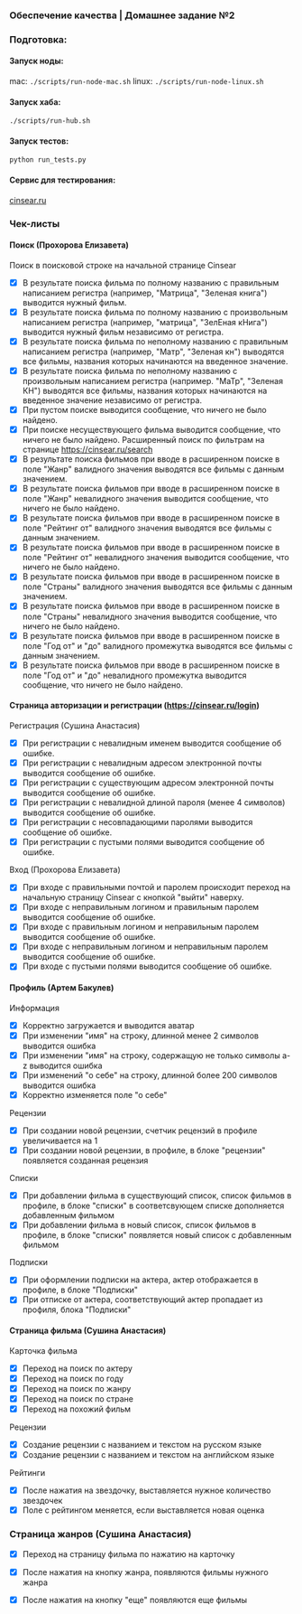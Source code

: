 ### Обеспечение качества | Домашнее задание №2

### Подготовка:
#### Запуск ноды:
mac: `./scripts/run-node-mac.sh` 
linux: `./scripts/run-node-linux.sh`

#### Запуск хаба:
`./scripts/run-hub.sh` 

#### Запуск тестов:
`python run_tests.py`

#### Сервис для тестирования:

[cinsear.ru](https://cinsear.ru)


### Чек-листы 

#### Поиск (Прохорова Елизавета)

 Поиск в поисковой строке на начальной странице Cinsear
- [x] В результате поиска фильма по полному названию с правильным написанием регистра (например, "Матрица", "Зеленая книга") выводится нужный фильм.
- [x] В результате поиска фильма по полному названию с произвольным написанием регистра (например, "матрица", "ЗелЕная кНига") выводится нужный фильм независимо от регистра.
- [x] В результате поиска фильма по неполному названию с правильным написанием регистра (например, "Матр", "Зеленая кн") выводятся все фильмы, названия которых начинаются на введенное значение.
- [x] В результате поиска фильма по неполному названию с произвольным написанием регистра (например. "МаТр", "Зеленая КН") выводятся все фильмы, названия которых начинаются на введенное значение независимо от регистра.
- [x] При пустом поиске выводится сообщение, что ничего не было найдено.
- [x] При поиске несуществующего фильма выводится сообщение, что ничего не было найдено.
 Расширенный поиск по фильтрам на странице https://cinsear.ru/search
- [x] В результате поиска фильмов при вводе в расширенном поиске в поле "Жанр" валидного значения выводятся все фильмы с данным значением.
- [x] В результате поиска фильмов при вводе в расширенном поиске в поле "Жанр" невалидного значения выводится сообщение, что ничего не было найдено.
- [x] В результате поиска фильмов при вводе в расширенном поиске в поле "Рейтинг от" валидного значения выводятся все фильмы с данным значением.
- [x] В результате поиска фильмов при вводе в расширенном поиске в поле "Рейтинг от" невалидного значения выводится сообщение, что ничего не было найдено.
- [x] В результате поиска фильмов при вводе в расширенном поиске в поле "Страны" валидного значения выводятся все фильмы с данным значением.
- [x] В результате поиска фильмов при вводе в расширенном поиске в поле "Страны" невалидного значения выводится сообщение, что ничего не было найдено.
- [x] В результате поиска фильмов при вводе в расширенном поиске в поле "Год от" и "до" валидного промежутка выводятся все фильмы с данным значением.
- [x] В результате поиска фильмов при вводе в расширенном поиске в поле "Год от" и "до" невалидного промежутка выводится сообщение, что ничего не было найдено.

#### Страница авторизации и регистрации (https://cinsear.ru/login) 

 Регистрация (Сушина Анастасия)
 

- [x] При регистрации с невалидным именем выводится сообщение об ошибке.
- [x] При регистрации с невалидным адресом электронной почты выводится сообщение об ошибке.
- [x] При регистрации с существующим адресом электронной почты выводится сообщение об ошибке.
- [x] При регистрации с невалидной длиной пароля (менее 4 символов) выводится сообщение об ошибке.
- [x] При регистрации с несовпадающими паролями выводится сообщение об ошибке.
- [x] При регистрации с пустыми полями выводится сообщение об ошибке.

 Вход (Прохорова Елизавета)
 
- [x] При входе с правильными почтой и паролем происходит переход на начальную страницу Cinsear с кнопкой "выйти" наверху.
- [x] При входе с неправильным логином и правильным паролем выводится сообщение об ошибке.
- [x] При входе с правильным логином и неправильным паролем выводится сообщение об ошибке.
- [x] При входе с неправильным логином и неправильным паролем выводится сообщение об ошибке.
- [x] При входе с пустыми полями выводится сообщение об ошибке.

#### Профиль (Артем Бакулев)
 Информация

- [x] Корректно загружается и выводится аватар
- [x] При изменении "имя" на строку, длинной менее 2 символов выводится ошибка
- [x] При изменении "имя" на строку, содержащую не только символы a-z выводится ошибка
- [x] При изменений "о себе" на строку, длинной более 200 символов выводится ошибка
- [x] Корректно изменяется поле "о себе"

 Рецензии
- [x] При создании новой рецензии, счетчик рецензий в профиле увеличивается на 1
- [x] При создании новой рецензии, в профиле, в блоке "рецензии" появляется созданная рецензия

 Списки
 
- [x] При добавлении фильма в существующий список, список фильмов в профиле, в блоке "списки" в соответсвующем списке дополняется добавленным фильмом
- [x] При добавлении фильма в новый список, список фильмов в профиле, в блоке "списки" появляется новый список с добавленным фильмом

 Подписки

- [x] При оформлении подписки на актера, актер отображается в профиле, в блоке "Подписки"
- [x] При отписке от  актера, соответствующий актер пропадает из профиля, блока "Подписки"
    
#### Страница фильма (Сушина Анастасия)

 Карточка фильма

 

- [x] Переход на поиск по актеру
- [x] Переход на поиск по году
- [x] Переход на поиск по жанру
- [x] Переход на поиск по стране
- [x] Переход на похожий фильм

 Рецензии

- [x] Создание рецензии с названием и текстом на русском языке
- [x] Создание рецензии с названием и текстом на английском языке

 Рейтинги

- [x] После нажатия на звездочку, выставляется нужное количество звездочек
- [x] Поле с рейтингом меняется, если выставляется новая оценка

### Страница жанров (Сушина Анастасия)
- [x] Переход на страницу фильма по нажатию на карточку
- [x] После нажатия на кнопку жанра, появляются фильмы нужного жанра
- [x] После нажатия на кнопку "еще" появляются еще фильмы


